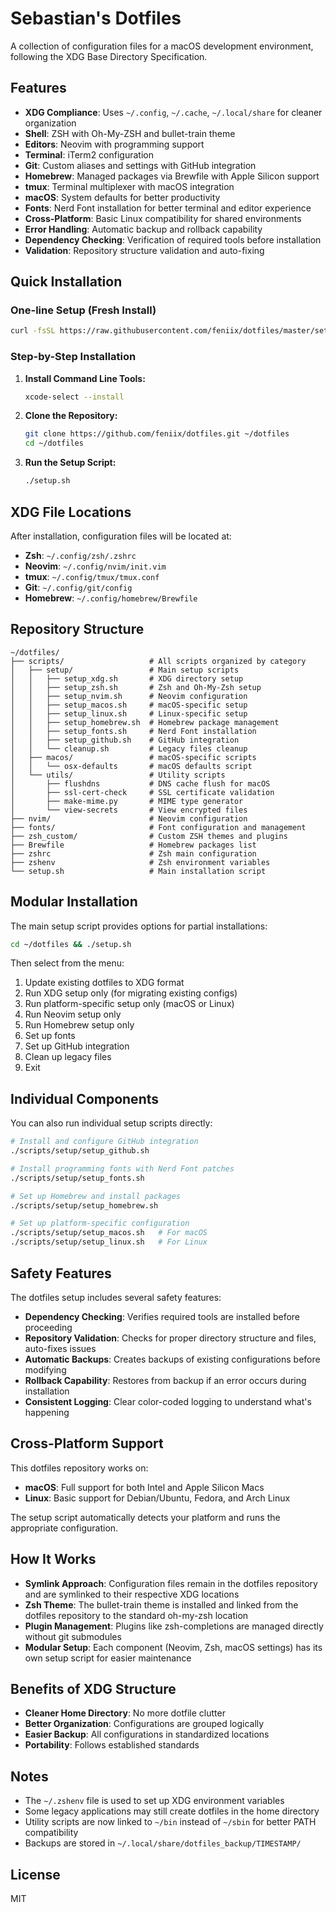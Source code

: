 # Sebastian's Dotfiles

A collection of configuration files for a macOS development environment, following the XDG Base Directory Specification.

## Features

- **XDG Compliance**: Uses `~/.config`, `~/.cache`, `~/.local/share` for cleaner organization
- **Shell**: ZSH with Oh-My-ZSH and bullet-train theme
- **Editors**: Neovim with programming support
- **Terminal**: iTerm2 configuration
- **Git**: Custom aliases and settings with GitHub integration
- **Homebrew**: Managed packages via Brewfile with Apple Silicon support
- **tmux**: Terminal multiplexer with macOS integration
- **macOS**: System defaults for better productivity
- **Fonts**: Nerd Font installation for better terminal and editor experience
- **Cross-Platform**: Basic Linux compatibility for shared environments
- **Error Handling**: Automatic backup and rollback capability
- **Dependency Checking**: Verification of required tools before installation
- **Validation**: Repository structure validation and auto-fixing

## Quick Installation

### One-line Setup (Fresh Install)

```bash
curl -fsSL https://raw.githubusercontent.com/feniix/dotfiles/master/setup.sh | bash
```

### Step-by-Step Installation

1. **Install Command Line Tools:**
   ```bash
   xcode-select --install
   ```

2. **Clone the Repository:**
   ```bash
   git clone https://github.com/feniix/dotfiles.git ~/dotfiles
   cd ~/dotfiles
   ```

3. **Run the Setup Script:**
   ```bash
   ./setup.sh
   ```

## XDG File Locations

After installation, configuration files will be located at:

- **Zsh**: `~/.config/zsh/.zshrc`
- **Neovim**: `~/.config/nvim/init.vim`
- **tmux**: `~/.config/tmux/tmux.conf`
- **Git**: `~/.config/git/config`
- **Homebrew**: `~/.config/homebrew/Brewfile`

## Repository Structure

```
~/dotfiles/
├── scripts/                   # All scripts organized by category
│   ├── setup/                 # Main setup scripts
│   │   ├── setup_xdg.sh       # XDG directory setup
│   │   ├── setup_zsh.sh       # Zsh and Oh-My-Zsh setup
│   │   ├── setup_nvim.sh      # Neovim configuration
│   │   ├── setup_macos.sh     # macOS-specific setup
│   │   ├── setup_linux.sh     # Linux-specific setup
│   │   ├── setup_homebrew.sh  # Homebrew package management
│   │   ├── setup_fonts.sh     # Nerd Font installation
│   │   ├── setup_github.sh    # GitHub integration
│   │   └── cleanup.sh         # Legacy files cleanup
│   ├── macos/                 # macOS-specific scripts
│   │   └── osx-defaults       # macOS defaults script
│   └── utils/                 # Utility scripts
│       ├── flushdns           # DNS cache flush for macOS
│       ├── ssl-cert-check     # SSL certificate validation
│       ├── make-mime.py       # MIME type generator
│       └── view-secrets       # View encrypted files
├── nvim/                      # Neovim configuration
├── fonts/                     # Font configuration and management
├── zsh_custom/                # Custom ZSH themes and plugins
├── Brewfile                   # Homebrew packages list
├── zshrc                      # Zsh main configuration
├── zshenv                     # Zsh environment variables
└── setup.sh                   # Main installation script
```

## Modular Installation

The main setup script provides options for partial installations:

```bash
cd ~/dotfiles && ./setup.sh
```

Then select from the menu:
1. Update existing dotfiles to XDG format
2. Run XDG setup only (for migrating existing configs)
3. Run platform-specific setup only (macOS or Linux)
4. Run Neovim setup only
5. Run Homebrew setup only
6. Set up fonts
7. Set up GitHub integration
8. Clean up legacy files
9. Exit

## Individual Components

You can also run individual setup scripts directly:

```bash
# Install and configure GitHub integration
./scripts/setup/setup_github.sh

# Install programming fonts with Nerd Font patches
./scripts/setup/setup_fonts.sh

# Set up Homebrew and install packages
./scripts/setup/setup_homebrew.sh

# Set up platform-specific configuration
./scripts/setup/setup_macos.sh   # For macOS
./scripts/setup/setup_linux.sh   # For Linux
```

## Safety Features

The dotfiles setup includes several safety features:

- **Dependency Checking**: Verifies required tools are installed before proceeding
- **Repository Validation**: Checks for proper directory structure and files, auto-fixes issues
- **Automatic Backups**: Creates backups of existing configurations before modifying
- **Rollback Capability**: Restores from backup if an error occurs during installation
- **Consistent Logging**: Clear color-coded logging to understand what's happening

## Cross-Platform Support

This dotfiles repository works on:

- **macOS**: Full support for both Intel and Apple Silicon Macs
- **Linux**: Basic support for Debian/Ubuntu, Fedora, and Arch Linux

The setup script automatically detects your platform and runs the appropriate configuration.

## How It Works

- **Symlink Approach**: Configuration files remain in the dotfiles repository and are symlinked to their respective XDG locations
- **Zsh Theme**: The bullet-train theme is installed and linked from the dotfiles repository to the standard oh-my-zsh location
- **Plugin Management**: Plugins like zsh-completions are managed directly without git submodules
- **Modular Setup**: Each component (Neovim, Zsh, macOS settings) has its own setup script for easier maintenance

## Benefits of XDG Structure

- **Cleaner Home Directory**: No more dotfile clutter
- **Better Organization**: Configurations are grouped logically
- **Easier Backup**: All configurations in standardized locations
- **Portability**: Follows established standards

## Notes

- The `~/.zshenv` file is used to set up XDG environment variables
- Some legacy applications may still create dotfiles in the home directory
- Utility scripts are now linked to `~/bin` instead of `~/sbin` for better PATH compatibility
- Backups are stored in `~/.local/share/dotfiles_backup/TIMESTAMP/`

## License

MIT 